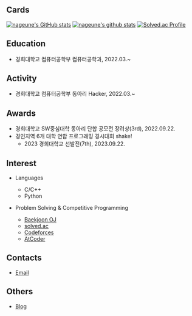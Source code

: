 ## Cards
[![nageune's GitHub stats](https://github-readme-stats.vercel.app/api?username=nageune)](https://github.com/anuraghazra/github-readme-stats)
[![nageune's github stats](https://github-readme-stats.vercel.app/api/top-langs/?username=nageune&show_icons=true&hide_border=true&title_color=004386&icon_color=004386&layout=compact)](https://github.com/nageune)
[![Solved.ac Profile](http://mazassumnida.wtf/api/v2/generate_badge?boj=kangkh0906)](https://solved.ac/kangkh0906)

## Education
- 경희대학교 컴퓨터공학부 컴퓨터공학과, 2022.03.~

## Activity
- 경희대학교 컴퓨터공학부 동아리 Hacker, 2022.03.~

## Awards
- 경희대학교 SW중심대학 동아리 단합 공모전 장려상(3rd), 2022.09.22.
- 경인지역 6개 대학 연합 프로그래밍 경시대회 shake!
  - 2023 경희대학교 선발전(7th), 2023.09.22.
 
## Interest
- Languages
  - C/C++
  - Python

- Problem Solving & Competitive Programming
  - [Baekjoon OJ](https://www.acmicpc.net/user/kangkh0906)
  - [solved.ac](https://solved.ac/profile/kangkh0906)
  - [Codeforces](https://codeforces.com/profile/khyunx)
  - [AtCoder](https://atcoder.jp/users/nageune)
 
## Contacts
- [Email](mailto:kangkh0906@khu.ac.kr)

## Others
- [Blog](https://khyunx.tistory.com)
